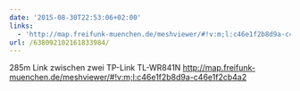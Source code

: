 ```yaml
---
date: '2015-08-30T22:53:06+02:00'
links:
  - 'http://map.freifunk-muenchen.de/meshviewer/#!v:m;l:c46e1f2b8d9a-c46e1f2cb4a2'
url: /638092102161833984/
---
```

285m Link zwischen zwei TP-Link TL-WR841N http://map.freifunk-muenchen.de/meshviewer/#!v:m;l:c46e1f2b8d9a-c46e1f2cb4a2
